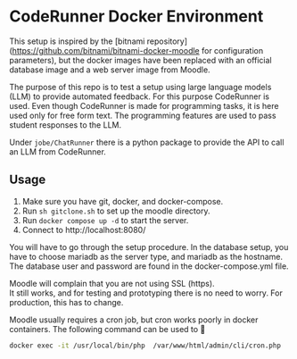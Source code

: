 # CodeRunner Docker Environment

This setup is inspired by the 
[bitnami repository](https://github.com/bitnami/bitnami-docker-moodle for configuration parameters),
but the docker images have been replaced with an official database
image and a web server image from Moodle.

The purpose of this repo is to test a setup using large language
models (LLM) to provide automated feedback.  For this purpose CodeRunner
is used.  Even though CodeRunner is made for programming tasks,
it is here used only for free form text.  The programming 
features are used to pass student responses to the LLM.

Under `jobe/ChatRunner` there is a python package to provide the
API to call an LLM from CodeRunner.

## Usage

1.  Make sure you have git, docker, and docker-compose.
2.  Run `sh gitclone.sh` to set up the moodle directory.
3.  Run `docker compose up -d` to start the server.
4.  Connect to http://localhost:8080/

You will have to go through the setup procedure.
In the database setup, you have to choose mariadb as
the server type, and mariadb as the hostname.  The database
user and password are found in the docker-compose.yml file.

Moodle will complain that you are not using SSL (https).  
It still works, and for testing and prototyping there is no
need to worry.  For production, this has to change.


Moodle usually requires a cron job, but cron works poorly
in docker containers.  The following command can be used to 
```sh
docker exec -it /usr/local/bin/php  /var/www/html/admin/cli/cron.php 
```


